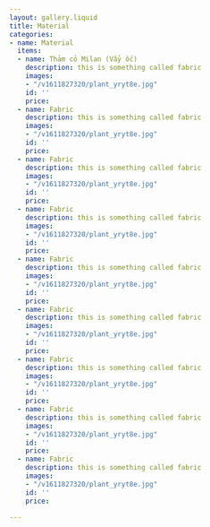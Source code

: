 ```yaml
---
layout: gallery.liquid
title: Material
categories:
- name: Material
  items:
  - name: Thảm cỏ Milan (Vẩy ốc)
    description: this is something called fabric
    images:
    - "/v1611827320/plant_yryt8e.jpg"
    id: ''
    price: 
  - name: Fabric
    description: this is something called fabric
    images:
    - "/v1611827320/plant_yryt8e.jpg"
    id: ''
    price: 
  - name: Fabric
    description: this is something called fabric
    images:
    - "/v1611827320/plant_yryt8e.jpg"
    id: ''
    price: 
  - name: Fabric
    description: this is something called fabric
    images:
    - "/v1611827320/plant_yryt8e.jpg"
    id: ''
    price: 
  - name: Fabric
    description: this is something called fabric
    images:
    - "/v1611827320/plant_yryt8e.jpg"
    id: ''
    price: 
  - name: Fabric
    description: this is something called fabric
    images:
    - "/v1611827320/plant_yryt8e.jpg"
    id: ''
    price: 
  - name: Fabric
    description: this is something called fabric
    images:
    - "/v1611827320/plant_yryt8e.jpg"
    id: ''
    price: 
  - name: Fabric
    description: this is something called fabric
    images:
    - "/v1611827320/plant_yryt8e.jpg"
    id: ''
    price: 
  - name: Fabric
    description: this is something called fabric
    images:
    - "/v1611827320/plant_yryt8e.jpg"
    id: ''
    price: 

---
```

